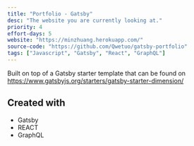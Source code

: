 ```yaml
---
title: "Portfolio - Gatsby"
desc: "The website you are currently looking at."
priority: 4
effort-days: 5
website: "https://minzhuang.herokuapp.com/"
source-code: "https://github.com/Qwetuo/gatsby-portfolio"
tags: ["Javascript", "Gatsby", "React", "GraphQL"]
---
```

Built on top of a Gatsby starter template that can be found on https://www.gatsbyjs.org/starters/gatsby-starter-dimension/

 Created with
 -
 * Gatsby
 * REACT
 * GraphQL